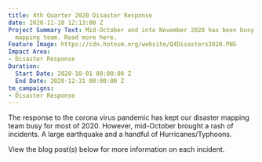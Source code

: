 ```yaml
---
title: 4th Quarter 2020 Disaster Response
date: 2020-11-10 12:13:00 Z
Project Summary Text: Mid-October and into November 2020 has been busy for our disaster
  mapping team. Read more here.
Feature Image: https://cdn.hotosm.org/website/Q4Disasters2020.PNG
Impact Area:
- Disaster Response
Duration:
  Start Date: 2020-10-01 00:00:00 Z
  End Date: 2020-12-31 00:00:00 Z
tm_campaigns:
- Disaster Response
---
```


The response to the corona virus pandemic has kept our disaster mapping team busy for most of 2020. However, mid-October brought a rash of incidents. A large earthquake and a handful of Hurricanes/Typhoons.

View the blog post(s) below for more information on each incident.
